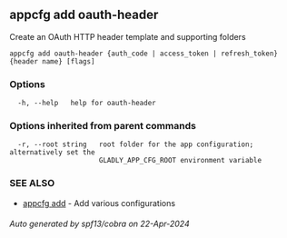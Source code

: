 ## appcfg add oauth-header

Create an OAuth HTTP header template and supporting folders

```
appcfg add oauth-header {auth_code | access_token | refresh_token} {header name} [flags]
```

### Options

```
  -h, --help   help for oauth-header
```

### Options inherited from parent commands

```
  -r, --root string   root folder for the app configuration; alternatively set the
                      GLADLY_APP_CFG_ROOT environment variable
```

### SEE ALSO

* [appcfg add](appcfg_add.md)	 - Add various configurations

###### Auto generated by spf13/cobra on 22-Apr-2024
